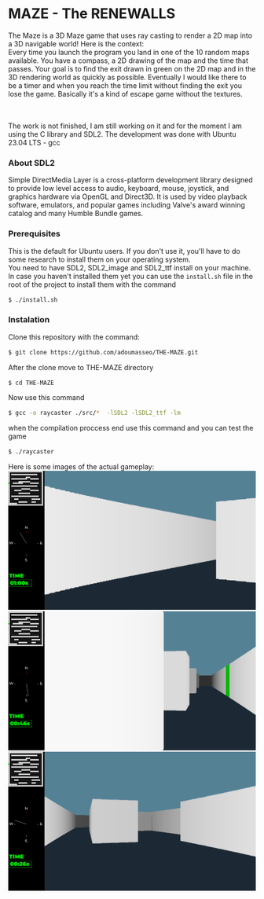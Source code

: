 
# MAZE - The RENEWALLS

The Maze is a 3D Maze game that uses ray casting to render a 2D map into a 3D navigable world!
Here is the context: <br>
Every time you launch the program you land in one of the 10 random maps available. You have a compass, a 2D drawing of the map and the time that passes. Your goal is to find the exit drawn in green on the 2D map and in the 3D rendering world as quickly as possible. Eventually I would like there to be a timer and when you reach the time limit without finding the exit you lose the game. Basically it's a kind of escape game without the textures.

<br>
<br>
The work is not finished, I am still working on it and for the moment I am using the C library and SDL2. The development was done with Ubuntu 23.04 LTS - gcc

### About SDL2 

Simple DirectMedia Layer is a cross-platform development library designed to provide low level access to audio, keyboard, mouse, joystick, and graphics hardware via OpenGL and Direct3D. It is used by video playback software, emulators, and popular games including Valve's award winning catalog and many Humble Bundle games.

### Prerequisites
This is the default for Ubuntu users. If you don't use it, you'll have to do some research to install them on your operating system.
<br>
You need to have SDL2, SDL2_image and SDL2_ttf install on your machine.
In case you haven't installed them yet you can use the ```install.sh``` file in the root of the project to install them with the command
```sh
$ ./install.sh
```
### Instalation
Clone this repository with the command:
```sh
$ git clone https://github.com/adoumasseo/THE-MAZE.git
```
After the clone move to THE-MAZE directory
```sh
$ cd THE-MAZE
```

Now use this command
```sh
$ gcc -o raycaster ./src/*  -lSDL2 -lSDL2_ttf -lm 
```
when the compilation proccess end use this command and you can test the game
```sh
$ ./raycaster
```
Here is some images of the actual gameplay:
![IMAGE 1](https://github.com/adoumasseo/THE-MAZE/blob/main/assets/images/image1.png)
![IMAGE 2](https://github.com/adoumasseo/THE-MAZE/blob/main/assets/images/image2.png)
![IMAGE 3](https://github.com/adoumasseo/THE-MAZE/blob/main/assets/images/image3.png)

